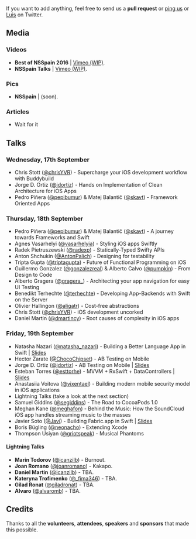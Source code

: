 If you want to add anything, feel free to send us a **pull request** or [ping us](https://twitter.com/nsspain) or [Luis](https://twitter.com/lascorbe) on Twitter.

## Media

### Videos
* **Best of NSSpain 2016** | [Vimeo (WIP)](https://vimeo.com/tag:nsspain16).
* **NSSpain Talks** | [Vimeo (WIP)](https://vimeo.com/tag:nsspain16).

### Pics
* **NSSpain** | (soon).

### Articles
* Wait for it

## Talks

### Wednesday, 17th September
* Chris Stott ([@chrisYVR](http://www.twitter.com/chrisYVR)) - Supercharge your iOS development workflow with Buddybuild
* Jorge D. Ortiz ([@jdortiz](http://www.twitter.com/jdortiz)) - Hands on Implementation of Clean Architecture for iOS Apps
* Pedro Piñera ([@pepibumur](http://www.twitter.com/pepibumur)) & Matej Balantič ([@skavt](http://www.twitter.com/skavt)) - Framework Oriented Apps

### Thursday, 18th September
* Pedro Piñera ([@pepibumur](http://www.twitter.com/pepibumur)) & Matej Balantič ([@skavt](http://www.twitter.com/skavt)) - A journey towards Frameworks and Swift
* Agnes Vasarhelyi ([@vasarhelyia](http://www.twitter.com/vasarhelyia)) - Styling iOS apps Swiftly
* Radek Pietruszewski ([@radexp](http://www.twitter.com/radexp)) - Statically-Typed Swifty APIs
* Anton Shchukin ([@AntonPalich](http://www.twitter.com/AntonPalich)) - Designing for testability
* Tripta Gupta ([@triptagupta](http://www.twitter.com/triptagupta)) - Future of Functional Programming on iOS
* Guillermo Gonzalez ([@gonzalezreal](http://www.twitter.com/gonzalezreal)) & Alberto Calvo ([@pumpkin](http://www.twitter.com/pumpkin)) - From Design to Code
* Alberto Gragera ([@gragera_](http://www.twitter.com/gragera_)) - Architecting your app navigation for easy UI Testing
* Benedikt Terhechte ([@terhechte](http://www.twitter.com/terhechte)) - Developing App-Backends with Swift on the Server
* Olivier Hallingon ([@aligatr](http://www.twitter.com/aligatr)) - Cost-free abstractions
* Chris Stott ([@chrisYVR](http://www.twitter.com/chrisYVR)) - iOS development uncorked
* Daniel Martin ([@dmartincy](http://www.twitter.com/dmartincy)) - Root causes of complexity in iOS apps

### Friday, 19th September
* Natasha Nazari ([@natasha_nazari](http://www.twitter.com/natasha_nazari)) - Building a Better Language App in Swift | [Slides](https://speakerdeck.com/natashanazari/the-design-of-everyday-language-apps)
* Hector Zarate ([@ChocoChipset](http://www.twitter.com/ChocoChipset)) - AB Testing on Mobile
* Jorge D. Ortiz ([@jdortiz](http://www.twitter.com/jdortiz)) - AB Testing on Mobile | [Slides](http://www.slideshare.net/jorgedortiz/dependence-day-insurgence)
* Esteban Torres ([@esttorhe](http://www.twitter.com/esttorhe)) - MVVM + RxSwift + DataControllers | [Slides](https://speakerdeck.com/esttorhe/mvvm-plus-rxswift-plus-datacontrollers-1#)
* Anastasiia Voitova ([@vixentael](http://www.twitter.com/vixentael)) - Building modern mobile security model in iOS applications
* Lightning Talks (take a look at the next section)
* Samuel Giddins ([@segiddins](http://www.twitter.com/segiddins)) - The Road to CocoaPods 1.0
* Meghan Kane ([@meghafon](http://www.twitter.com/meghafon)) - Behind the Music: How the SoundCloud iOS app handles streaming music to the masses
* Javier Soto ([@Javi](http://www.twitter.com/Javi)) - Building Fabric.app in Swift | [Slides](https://speakerdeck.com/javisoto/nsspain-2016-building-fabric-dot-app-in-swift)
* Boris Bügling ([@neonacho](http://www.twitter.com/neonacho)) - Extending Xcode
* Thompson Usiyan ([@griotspeak](http://www.twitter.com/griotspeak)) - Musical Phantoms

#### Lightning Talks
* **Marin Todorov** ([@icanzilb](http://www.twitter.com/icanzilb)) - Burnout.
* **Joan Romano** ([@joanromano](https://twitter.com/joanromano)) - Kakapo.
* **Daniel Martin** ([@icanzilb](http://www.twitter.com/icanzilb)) - TBA.
* **Kateryna Trofimenko** ([@_fima346](https://twitter.com/_fima346)) - TBA.
* **Gilad Ronat** ([@giladronat](https://twitter.com/giladronat)) - TBA.
* **Alvaro** ([@alvaromb](https://twitter.com/alvaromb)) - TBA.

## Credits
Thanks to all the **volunteers**, **attendees**, **speakers** and **sponsors** that made this possible.
